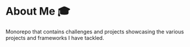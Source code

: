 # About Me 🎓
Monorepo that contains challenges and projects showcasing the various projects and frameworks I have tackled.
